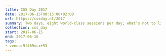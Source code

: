 ```yaml
---
title: CSS Day 2017
date: 2017-06-15T08:15:00+02:00
url: https://cssday.nl/2017
summary: Two days, eight world-class sessions per day; what’s not to like?
collection: css_day
start: 2017-06-15
end: 2017-06-16
tags:
- venue:9f469vcx+53
---
```

